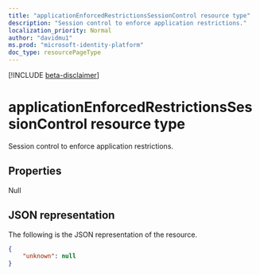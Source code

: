 ```yaml
---
title: "applicationEnforcedRestrictionsSessionControl resource type"
description: "Session control to enforce application restrictions."
localization_priority: Normal
author: "davidmu1"
ms.prod: "microsoft-identity-platform"
doc_type: resourcePageType
---
```


[!INCLUDE [beta-disclaimer](../../includes/beta-disclaimer.md)]

# applicationEnforcedRestrictionsSessionControl resource type

Session control to enforce application restrictions.

## Properties

Null

## JSON representation

The following is the JSON representation of the resource.

<!-- {
  "blockType": "resource",
  "@odata.type": "microsoft.graph.applicationenforcedrestrictionssessioncontrol"
}-->

```json
{
    "unknown": null
}
```

<!-- uuid: 8fcb5dbc-d5aa-4681-8e31-b001d5168d79
2015-10-25 14:57:30 UTC -->
<!--
{
  "type": "#page.annotation",
  "description": "applicationenforcedrestrictionssessioncontrol resource",
  "keywords": "",
  "section": "documentation",
  "tocPath": "",
  "suppressions": []
}
-->